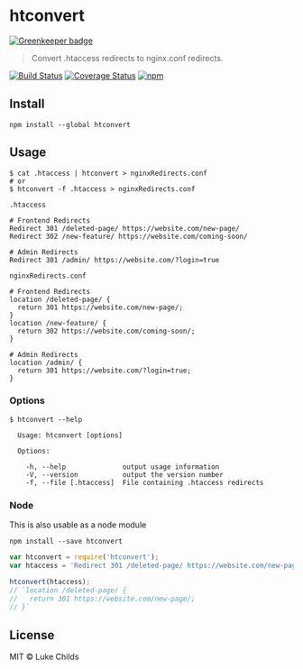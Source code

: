 # htconvert

[![Greenkeeper badge](https://badges.greenkeeper.io/lukechilds/htconvert.svg)](https://greenkeeper.io/)

> Convert .htaccess redirects to nginx.conf redirects.

[![Build Status](https://travis-ci.org/lukechilds/htconvert.svg?branch=master)](https://travis-ci.org/lukechilds/htconvert)
[![Coverage Status](https://coveralls.io/repos/github/lukechilds/htconvert/badge.svg?branch=master)](https://coveralls.io/github/lukechilds/htconvert?branch=master)
[![npm](https://img.shields.io/npm/v/htconvert.svg)](https://www.npmjs.com/package/htconvert)

## Install

```shell
npm install --global htconvert
```

## Usage

```shell
$ cat .htaccess | htconvert > nginxRedirects.conf
# or
$ htconvert -f .htaccess > nginxRedirects.conf
```

`.htaccess`

```apacheconf
# Frontend Redirects
Redirect 301 /deleted-page/ https://website.com/new-page/
Redirect 302 /new-feature/ https://website.com/coming-soon/

# Admin Redirects
Redirect 301 /admin/ https://website.com/?login=true
```

`nginxRedirects.conf`

```
# Frontend Redirects
location /deleted-page/ {
  return 301 https://website.com/new-page/;
}
location /new-feature/ {
  return 302 https://website.com/coming-soon/;
}

# Admin Redirects
location /admin/ {
  return 301 https://website.com/?login=true;
}
```

### Options

```shell
$ htconvert --help

  Usage: htconvert [options]

  Options:

    -h, --help              output usage information
    -V, --version           output the version number
    -f, --file [.htaccess]  File containing .htaccess redirects
```

### Node

This is also usable as a node module

```shell
npm install --save htconvert
```

```js
var htconvert = require('htconvert');
var htaccess = 'Redirect 301 /deleted-page/ https://website.com/new-page/';

htconvert(htaccess);
// `location /deleted-page/ {
//   return 301 https://website.com/new-page/;
// }`
```

## License

MIT © Luke Childs
